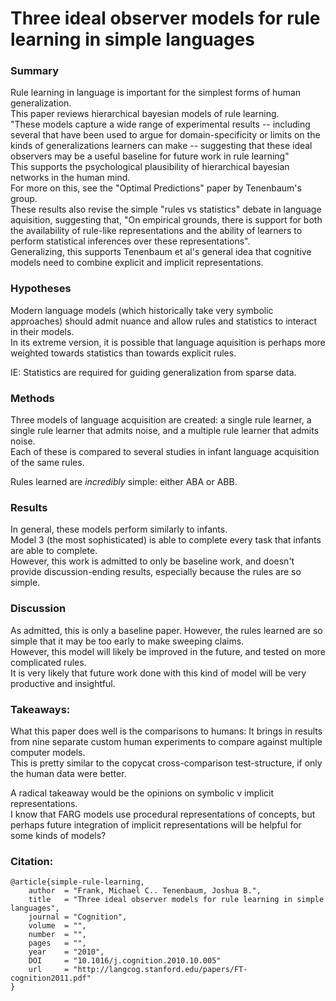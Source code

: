 # Three ideal observer models for rule learning in simple languages

### Summary

Rule learning in language is important for the simplest forms of human generalization.  
This paper reviews hierarchical bayesian models of rule learning.  
"These models capture a wide range of experimental results -- including several that have been used to argue for domain-specificity or limits on the kinds of generalizations learners can make -- suggesting that these ideal observers may be a useful baseline for future work in rule learning"  
This supports the psychological plausibility of hierarchical bayesian networks in the human mind.  
For more on this, see the "Optimal Predictions" paper by Tenenbaum's group.  
These results also revise the simple "rules vs statistics" debate in language aquisition, suggesting that, "On empirical grounds, there is support for both the availability of rule-like representations and the ability of learners to perform statistical inferences over these representations".   
Generalizing, this supports Tenenbaum et al's general idea that cognitive models need to combine explicit and implicit representations.

### Hypotheses

Modern language models (which historically take very symbolic approaches) should admit nuance and allow rules and statistics to interact in their models.  
In its extreme version, it is possible that language aquisition is perhaps more weighted towards statistics than towards explicit rules.  

IE: Statistics are required for guiding generalization from sparse data.  

### Methods 

Three models of language acquisition are created: a single rule learner, a single rule learner that admits noise, and a multiple rule learner that admits noise.  
Each of these is compared to several studies in infant language acquisition of the same rules.  

Rules learned are _incredibly_ simple: either ABA or ABB.

### Results

In general, these models perform similarly to infants.  
Model 3 (the most sophisticated) is able to complete every task that infants are able to complete.  
However, this work is admitted to only be baseline work, and doesn't provide discussion-ending results, especially because the rules are so simple.

### Discussion

As admitted, this is only a baseline paper. However, the rules learned are so simple that it may be too early to make sweeping claims.  
However, this model will likely be improved in the future, and tested on more complicated rules.  
It is very likely that future work done with this kind of model will be very productive and insightful.

### Takeaways:

What this paper does well is the comparisons to humans: It brings in results from nine separate custom human experiments to compare against multiple computer models.  
This is pretty similar to the copycat cross-comparison test-structure, if only the human data were better.  

A radical takeaway would be the opinions on symbolic v implicit representations.  
I know that FARG models use procedural representations of concepts, but perhaps future integration of implicit representations will be helpful for some kinds of models?   

### Citation:

```
@article{simple-rule-learning,
    author  = "Frank, Michael C.. Tenenbaum, Joshua B.",
    title   = "Three ideal observer models for rule learning in simple languages",
    journal = "Cognition",
    volume  = "",
    number  = "",
    pages   = "",
    year    = "2010",
    DOI     = "10.1016/j.cognition.2010.10.005"
    url     = "http://langcog.stanford.edu/papers/FT-cognition2011.pdf"
}
```
